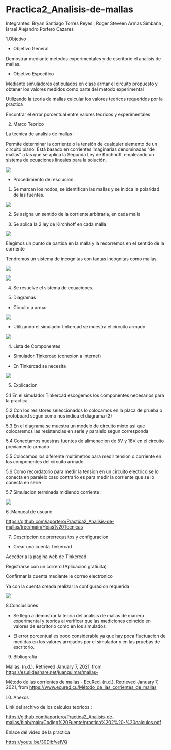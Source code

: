 # Practica2_Analisis-de-mallas
Integrantes: Bryan Santiago Torres Reyes , Roger Steveen Armas Simbaña , Israel Alejandro Portero Cazares

1.Objetivo

* Objetivo General

Demostrar mediante metodos experimentales y de escritorio el analisis de mallas.

*  Objetivo Especifico

Mediante simuladores estipulados en clase armar el circuito propuesto y  obtener los valores medidos como parte del metodo experimental

Utilizando la teoria de mallas calcular los valores teoricos requeridos por la practica

Encontrar el error porcentual entre valores teoricos y experimentales


2. Marco Teorico

La tecnica de  analisis de mallas  :

Permite determinar la corriente o la tensión de cualquier elemento de un circuito plano. Está basado en corrientes imaginarias denominadas "de mallas" a las que se aplica la Segunda Ley de Kirchhoff, empleando un sistema de ecuaciones lineales para la solución.

![](https://github.com/iaportero/Practica2_Analisis-de-mallas/blob/main/Imagenes/im%202.jpeg)

*  Procedimiento de  resolucion:

1. Se marcan los nodos, se identifican las mallas y se inidca la polaridad de las fuentes.

![](https://github.com/iaportero/Practica2_Analisis-de-mallas/blob/main/Imagenes/im%203.png)

2. Se asigna un sentido de la corriente,arbitraria, en cada malla

3. Se aplica  la 2 ley de Kirchhoff en cada malla

![](https://github.com/iaportero/Practica2_Analisis-de-mallas/blob/main/Imagenes/im%204.png)

Elegimos un punto de partida en la malla y la recorremos en el sentido de la corriente

Tendremos un sistema de incognitas  con tantas incognitas como mallas.

![](https://github.com/iaportero/Practica2_Analisis-de-mallas/blob/main/Imagenes/im%205.png)


![](https://github.com/iaportero/Practica2_Analisis-de-mallas/blob/main/Imagenes/im%206.png)

4. Se resuelve el sistema de ecuaciones.


3. Diagramas

*  Circuito a armar

![](https://github.com/iaportero/Practica2_Analisis-de-mallas/blob/main/Imagenes/im%207.png)


*  Utilizando el  simulador tinkercad se muestra el circuito armado

![](https://github.com/iaportero/Practica2_Analisis-de-mallas/blob/main/Imagenes/im%208.png)

4. Lista de Componentes

*  Simulador Tinkercad (conexion a internet)

*  En Tinkercad se necesita

![](https://github.com/iaportero/Practica2_Analisis-de-mallas/blob/main/Imagenes/im%209.png)

5. Explicacion

5.1  En el simulador Tinkercad escogemos los componentes necesarios para la practica 

5.2  Con los resistores seleccionados lo colocamos en la placa de prueba o protoboard segun como nos indica el diagrama (3)

5.3  En el diagrama se muestra un modelo de circuito mixto asi que colocaremos las resistencias en serie y paralelo segun corresponda

5.4 Conectamos nuestras fuentes de alimenacion de 5V y 18V en el circuito previamente armado

5.5 Colocamos los diferente multimetros  para medir tension o corriente en los componentes del circuito armado

5.6 Como recordatorio para medir la tension en un circuito electrico se lo conecta en paralelo caso contrario  es para medir la corriente que se lo conecta en serie

5.7 Simulacion terminada midiendo  corriente :

![](https://github.com/iaportero/Practica2_Analisis-de-mallas/blob/main/Imagenes/im%208.png)


6 .Manueal de usuario

https://github.com/iaportero/Practica2_Analisis-de-mallas/tree/main/Hojas%20Tecnicas

7. Descripcion de prerrequsitos y configuracion

* Crear una cuenta Tinkercad

Acceder a la pagina web de Tinkercad

Registrarse con un correro (Aplicacion gratiuita)

Confirmar la cuenta mediante le correo electronico

Ya con la cuenta creada realizar la configuracion requerida


![](https://github.com/iaportero/Practica1_LeyesKirchhoff/blob/main/Foto%208.png)


8.Conclusiones

*  Se llego a demostrar  la teoria del analisis de mallas de manera experimental y teorica al verificar que las mediciones coincide en valores  de escritorio como en los simulados


*  El error porcentual es poco considerable ya que hay poca  fluctuacion de medidas en los  valores arrojados por el simulador y en las pruebas de escritorio.

9. Bibliografia

Mallas. (n.d.). Retrieved January 7, 2021, from https://es.slideshare.net/juanquimar/mallas-


Método de las corrientes de mallas - EcuRed. (n.d.). Retrieved January 7, 2021, from https://www.ecured.cu/Método_de_las_corrientes_de_mallas


10. Anexos

Link del archivo de los calculos teoricos :

https://github.com/iaportero/Practica2_Analisis-de-mallas/blob/main/Codigo%20Fuente/practica%202%20-%20calculos.pdf

Enlace del  video de la practica

https://youtu.be/30DibfvelVQ

















